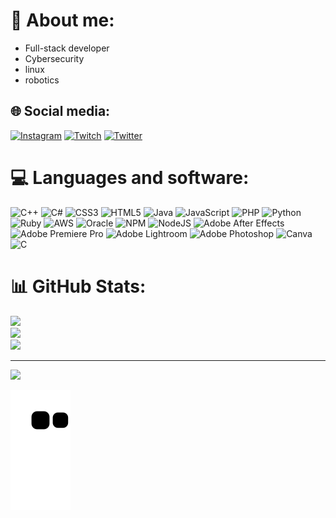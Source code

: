 # 💫 About me:
* Full-stack developer
* Cybersecurity
* linux
* robotics

## 🌐 Social media:
[![Instagram](https://img.shields.io/badge/Instagram-%23E4405F.svg?logo=Instagram&logoColor=white)](https://instagram.com/weslleysantana0) [![Twitch](https://img.shields.io/badge/Twitch-%239146FF.svg?logo=Twitch&logoColor=white)](https://www.twitch.tv/weslley0gg) [![Twitter](https://img.shields.io/badge/Twitter-%231DA1F2.svg?logo=Twitter&logoColor=white)](https://x.com/weslley0gg) 
 
# 💻 Languages ​​and software:
![C++](https://img.shields.io/badge/c++-%2300599C.svg?style=for-the-badge&logo=c%2B%2B&logoColor=white) ![C#](https://img.shields.io/badge/c%23-%23239120.svg?style=for-the-badge&logo=c-sharp&logoColor=white) ![CSS3](https://img.shields.io/badge/css3-%231572B6.svg?style=for-the-badge&logo=css3&logoColor=white) ![HTML5](https://img.shields.io/badge/html5-%23E34F26.svg?style=for-the-badge&logo=html5&logoColor=white) ![Java](https://img.shields.io/badge/java-%23ED8B00.svg?style=for-the-badge&logo=java&logoColor=white) ![JavaScript](https://img.shields.io/badge/javascript-%23323330.svg?style=for-the-badge&logo=javascript&logoColor=%23F7DF1E) ![PHP](https://img.shields.io/badge/php-%23777BB4.svg?style=for-the-badge&logo=php&logoColor=white) ![Python](https://img.shields.io/badge/python-3670A0?style=for-the-badge&logo=python&logoColor=ffdd54) ![Ruby](https://img.shields.io/badge/ruby-%23CC342D.svg?style=for-the-badge&logo=ruby&logoColor=white) ![AWS](https://img.shields.io/badge/AWS-%23FF9900.svg?style=for-the-badge&logo=amazon-aws&logoColor=white) ![Oracle](https://img.shields.io/badge/Oracle-F80000?style=for-the-badge&logo=oracle&logoColor=white) ![NPM](https://img.shields.io/badge/NPM-%23000000.svg?style=for-the-badge&logo=npm&logoColor=white) ![NodeJS](https://img.shields.io/badge/node.js-6DA55F?style=for-the-badge&logo=node.js&logoColor=white) ![Adobe After Effects](https://img.shields.io/badge/Adobe%20After%20Effects-9999FF.svg?style=for-the-badge&logo=Adobe%20After%20Effects&logoColor=white) ![Adobe Premiere Pro](https://img.shields.io/badge/Adobe%20Premiere%20Pro-9999FF.svg?style=for-the-badge&logo=Adobe%20Premiere%20Pro&logoColor=white) ![Adobe Lightroom](https://img.shields.io/badge/Adobe%20Lightroom-31A8FF.svg?style=for-the-badge&logo=Adobe%20Lightroom&logoColor=white) ![Adobe Photoshop](https://img.shields.io/badge/adobephotoshop-%2331A8FF.svg?style=for-the-badge&logo=adobephotoshop&logoColor=white) ![Canva](https://img.shields.io/badge/Canva-%2300C4CC.svg?style=for-the-badge&logo=Canva&logoColor=white) ![C](https://img.shields.io/badge/c-%2300599C.svg?style=for-the-badge&logo=c&logoColor=white)

# 📊 GitHub Stats:
![](https://github-readme-stats.vercel.app/api?username=weslley0gg&theme=radical&hide_border=false&include_all_commits=true&count_private=true)<br/>
![](https://github-readme-streak-stats.herokuapp.com/?user=weslley0gg&theme=radical&hide_border=false)<br/>
![](https://github-readme-stats.vercel.app/api/top-langs/?username=weslley0gg&theme=radical&hide_border=false&include_all_commits=true&count_private=true&layout=compact)

---
[![](https://visitcount.itsvg.in/api?id=weslley0gg&icon=0&color=0)](https://visitcount.itsvg.in)

![Snake animation](https://github.com/weslley0gg/weslley0gg/blob/output/github-contribution-grid-snake.svg)
